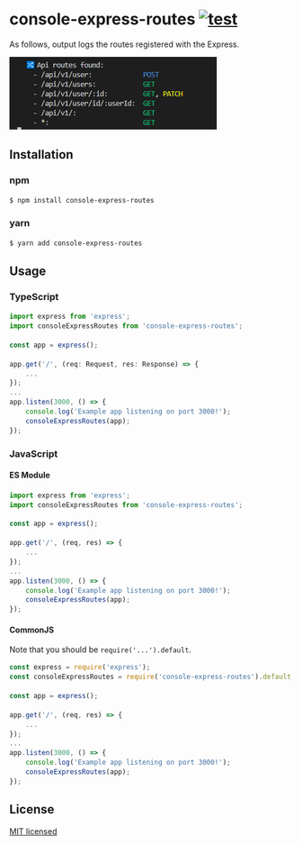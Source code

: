 # console-express-routes [![test](https://github.com/yutak23/console-express-routes/actions/workflows/test.yaml/badge.svg)](https://github.com/yutak23/console-express-routes/actions/workflows/test.yaml)

As follows, output logs the routes registered with the Express.

![img](docs/imgs/image.png)

## Installation

### npm

```sh
$ npm install console-express-routes
```

### yarn

```sh
$ yarn add console-express-routes
```

## Usage

### TypeScript

```ts
import express from 'express';
import consoleExpressRoutes from 'console-express-routes';

const app = express();

app.get('/', (req: Request, res: Response) => {
	...
});
...
app.listen(3000, () => {
	console.log('Example app listening on port 3000!');
	consoleExpressRoutes(app);
});
```

### JavaScript

#### ES Module

```js
import express from 'express';
import consoleExpressRoutes from 'console-express-routes';

const app = express();

app.get('/', (req, res) => {
	...
});
...
app.listen(3000, () => {
	console.log('Example app listening on port 3000!');
	consoleExpressRoutes(app);
});
```

#### CommonJS

Note that you should be `require('...').default`.

```js
const express = require('express');
const consoleExpressRoutes = require('console-express-routes').default;

const app = express();

app.get('/', (req, res) => {
	...
});
...
app.listen(3000, () => {
	console.log('Example app listening on port 3000!');
	consoleExpressRoutes(app);
});
```

## License

[MIT licensed](./LICENSE)

